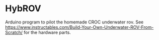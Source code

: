 # HybROV
Arduino program to pilot the homemade CROC underwater rov.
See https://www.instructables.com/Build-Your-Own-Underwater-ROV-From-Scratch/ for the hardware parts.
